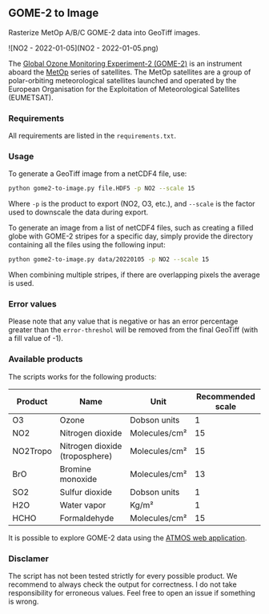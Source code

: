 ## GOME-2 to Image

Rasterize MetOp A/B/C GOME-2 data into GeoTiff images.

![NO2 - 2022-01-05](NO2 - 2022-01-05.png)

The [Global Ozone Monitoring Experiment-2 (GOME-2)](https://www.eumetsat.int/gome-2) is an instrument aboard the [MetOp](https://www.eumetsat.int/our-satellites/metop-series) series of satellites. The MetOp satellites are a group of polar-orbiting meteorological satellites launched and operated by the European Organisation for the Exploitation of Meteorological Satellites (EUMETSAT).

### Requirements

All requirements are listed in the `requirements.txt`.

### Usage

To generate a GeoTiff image from a netCDF4 file, use:

```bash
python gome2-to-image.py file.HDF5 -p NO2 --scale 15
```

Where `-p` is the product to export (NO2, O3, etc.), and `--scale` is the factor used to downscale the data during export.

To generate an image from a list of netCDF4 files, such as creating a filled globe with GOME-2 stripes for a specific day, simply provide the directory containing all the files using the following input:

```bash
python gome2-to-image.py data/20220105 -p NO2 --scale 15
```

When combining multiple stripes, if there are overlapping pixels the average is used.

### Error values

Please note that any value that is negative or has an error percentage greater than the `error-threshol` will be removed from the final GeoTiff (with a fill value of -1).

### Available products

The scripts works for the following products:

| Product  | Name                           | Unit          | Recommended scale |
| -------- | ------------------------------ | ------------- | ----------------- |
| O3       | Ozone                          | Dobson units  | 1                 |
| NO2      | Nitrogen dioxide               | Molecules/cm² | 15                |
| NO2Tropo | Nitrogen dioxide (troposphere) | Molecules/cm² | 15                |
| BrO      | Bromine monoxide               | Molecules/cm² | 13                |
| SO2      | Sulfur dioxide                 | Dobson units  | 1                 |
| H2O      | Water vapor                    | Kg/m²         | 1                 |
| HCHO     | Formaldehyde                   | Molecules/cm² | 15                |

It is possible to explore GOME-2 data using the [ATMOS web application](https://atmos.eoc.dlr.de/app/calendar).

### Disclamer

The script has not been tested strictly for every possible product. We recommend to always check the output for correctness. I do not take responsibility for erroneous values. Feel free to open an issue if something is wrong.